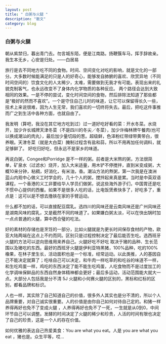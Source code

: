 ```yaml
---
layout: post
title: " 白粥与火腿 "
description: "散文"
category: blog
---
```


### 白粥与火腿

朝从紫禁归，暮出青门去。勿言城东陌，便是江南路。扬鞭簇车马，挥手辞故亲。我生本无乡，心安是归处。——白居易

旅行是去不同地方吃不同的食物。时间、空间变化对吃的影响，就是文化的一部分。大多数时候能满足的只是人的好奇心，能够发自肺腑的喜欢、欣赏异地（不同时间空间的）饮食文化的人太稀少，太难，需要做到无我才有可能。表现出来的礼貌克制客气，也永远改变不了身体内化学物质的各种反应。 
两个路径会达到大致相同的效果。一是不停的尝试，变化时间空间的食物，然后排除法知道了那些都是“极好的然而不喜欢”。一个是守住自己儿时的味道，让它可以保留得长久一些，技术上来说很难，因为人生无常，我们喜欢的一切终将失去。最后，把吃这件事推而广之到生活中各种方面，也就自由了。

我发明（算吧，我没在其它地方吃到过）过一道好吃好看的菜：开水冬菜。水烧开，加少许长城牌天津冬菜（不是四川的冬尖／冬菜），加少许梅林牌午餐肉(也可以换成潮汕的肉丸），最后加少量切段的葱。超级鲜，色泽粉红带绿带黄带白，很养眼。天津冬菜（就是大白菜）腌制过程含有盐和蒜，所以不用再加任何调料，就足够鲜了。
好吃归好吃，但永远不是家乡的味道。

再说白粥，Congee和Porridge 是不一样的粥。前者是大米熬的粥，方法很简单，矿泉水（过滤水）烧开，加入大米适量，用木铲不停搅拌，直到米变成粥，大概10来分钟，粘稠，好消化，有米油，香。潮汕方法的熬粥，第一次我是在澳洲蓝山内观中心做义工时学会的，几十个人的粥，搅拌起来真是累。当时是中英双语课程，一个香港的义工非要给华人学员们做粥，说这些海外游子们，中国胃还是吃不惯中心提供的西餐。如果不是很多人吃的话，比电饭煲煮快多了，好吃多了，重点是：这可以是不想去撸铁在家的手臂运动。

什么都不加的话，可以直接配豆腐乳。选四川的风味还是云南风味还是广州风味还是湖南风味的腐乳，又是截然不同的味道了。如果嫌白粥太淡，可以在快出锅时加一点点普通的火腿，算中西合璧的吃法。

好的素材的存储也是烹饪的一部分，比如火腿就是为更长时间保存食材的产物，欧亚大陆两端在这点上不约而同。区别只是过程控制决定了最后能否生吃。选西班牙火腿的方法可以逆向思维用来养自己。火腿好吃不好吃 取决于猪的品种、生长范围以及猪吃的东西。最好的西班牙火腿是伊利亚特黑猪，100%品种，吃的100%橡果，在林子里生长，活动面积也是一个标准，经常运动。以此类推，人的基因自己不能决定就算了；吃啥自己可以决定，和牛肉一样吃草的和吃谷的味道不一样，和生吃鸡蛋一样，鸡吃的东西决定了能不能生吃鸡蛋，人吃食物而不是过度加工的化学调味保鲜品的东西自然身体精神都会更好；最后多运动，活动范围能大就大一点。大部分人包括我是分不清 5J 火腿和小何赛火腿的区别的，黑标和红标的区别，都看品牌和标识。

人也一样，其实除了自己知道自己的价值，很多外人其实也是分不清的，所以个人品牌重要，对自己诚实很重要。人的价值是由你自己如何对待自己定的。和猪一样养得再好也免不了变成火腿 ，人养得再好也免不了一死，一生就是从0到0，中间环节自己可以调整。发酵的时间决定了火腿的稀少和珍贵，人活的时间有限也决定了自己的珍贵，这是一个人的存在价值。

如何优雅的表达自己热爱美食：You are what you eat。人是 you are what you eat ，猪也是。众生平等，哎…

